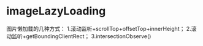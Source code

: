 # imageLazyLoading
图片懒加载的几种方式：
1.滚动监听+scrollTop+offsetTop+innerHeight；
2.滚动监听+getBoundingClientRect；
3.intersectionObserve()
